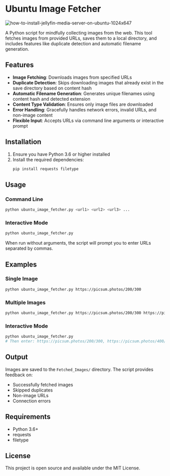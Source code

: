 # Ubuntu Image Fetcher
![how-to-install-jellyfin-media-server-on-ubuntu-1024x647](https://github.com/user-attachments/assets/ce1d3ef0-27a8-49e9-b1e7-35fffc5298a3)

A Python script for mindfully collecting images from the web. This tool fetches images from provided URLs, saves them to a local directory, and includes features like duplicate detection and automatic filename generation.

## Features

- **Image Fetching**: Downloads images from specified URLs
- **Duplicate Detection**: Skips downloading images that already exist in the save directory based on content hash
- **Automatic Filename Generation**: Generates unique filenames using content hash and detected extension
- **Content Type Validation**: Ensures only image files are downloaded
- **Error Handling**: Gracefully handles network errors, invalid URLs, and non-image content
- **Flexible Input**: Accepts URLs via command line arguments or interactive prompt

## Installation

1. Ensure you have Python 3.6 or higher installed
2. Install the required dependencies:
   ```bash
   pip install requests filetype
   ```

## Usage

### Command Line
```bash
python ubuntu_image_fetcher.py <url1> <url2> <url3> ...
```

### Interactive Mode
```bash
python ubuntu_image_fetcher.py
```
When run without arguments, the script will prompt you to enter URLs separated by commas.

## Examples

### Single Image
```bash
python ubuntu_image_fetcher.py https://picsum.photos/200/300
```

### Multiple Images
```bash
python ubuntu_image_fetcher.py https://picsum.photos/200/300 https://picsum.photos/400/600
```

### Interactive Mode
```bash
python ubuntu_image_fetcher.py
# Then enter: https://picsum.photos/200/300, https://picsum.photos/400/600
```

## Output

Images are saved to the `Fetched_Images/` directory. The script provides feedback on:
- Successfully fetched images
- Skipped duplicates
- Non-image URLs
- Connection errors

## Requirements

- Python 3.6+
- requests
- filetype

## License

This project is open source and available under the MIT License.
